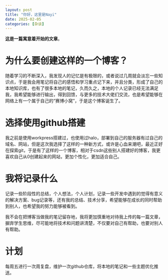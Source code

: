 ```yaml
---
layout: post
title: "你好，这里是Nayi"
date: 2025-02-05
categories: [杂谈]
---
```


**这是一篇寓意着开始的文章**。

# 为什么要创建这样的一个博客？

随着学习的不断深入，我发现人的记忆是有极限的，或者说过几周就会淡忘一些知识点，于是我会用笔记将自己的感悟和学习重点记下来，并且分类，形成了自己的本地知识库，也有了很多本地的笔记，久而久之，本地的个人记录已经无法满足我，我希望能够进行输出，得到回馈，与更多的技术大佬们交流，也是希望能够在网络上有一个属于自己的“赛博小窝”，于是这个博客诞生了。

# 选择使用github搭建

我之前是使用workpress搭建过，也使用过halo，部署到自己的服务器有过自己的域名、网站，但是这次我选择了这样的一种新方式，或许是心血来潮吧，最近正好在探索git，于是有了这样的一个博客，相对于csdn这些别人搭建好的博客，我更喜欢自己从0创建起来的网站，更加个性化，更加适合自己。

# 我将记录什么

记录一些阶段性的总结，个人想法，个人计划，记录一些开发中遇到的觉得有意义的解决方案、bug记录等，还有我的总结、技术分享，希望能够在成长的同时帮助到别人，也希望我的努力能够被看到。

我不会在把博客当做我的笔记留存地，我将更加慎重地对待我上传的每一篇文章，摒弃学生思维，尽可能地将技术和问题讲清楚，不仅要对自己有帮助，也要对别人有帮助。

# 计划

每周五进行一次周复盘，维护一次github仓库，将本地的笔记和一些主题优化推送。
















